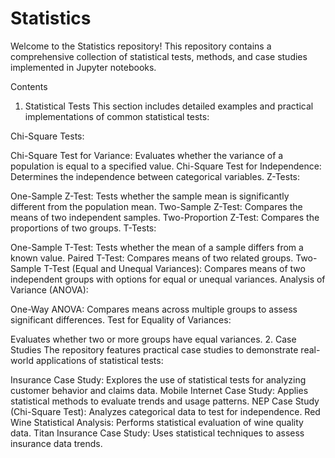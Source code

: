 # Statistics
Welcome to the Statistics repository! This repository contains a comprehensive collection of statistical tests, methods, and case studies implemented in Jupyter notebooks.

Contents
1. Statistical Tests
This section includes detailed examples and practical implementations of common statistical tests:

Chi-Square Tests:

Chi-Square Test for Variance: Evaluates whether the variance of a population is equal to a specified value.
Chi-Square Test for Independence: Determines the independence between categorical variables.
Z-Tests:

One-Sample Z-Test: Tests whether the sample mean is significantly different from the population mean.
Two-Sample Z-Test: Compares the means of two independent samples.
Two-Proportion Z-Test: Compares the proportions of two groups.
T-Tests:

One-Sample T-Test: Tests whether the mean of a sample differs from a known value.
Paired T-Test: Compares means of two related groups.
Two-Sample T-Test (Equal and Unequal Variances): Compares means of two independent groups with options for equal or unequal variances.
Analysis of Variance (ANOVA):

One-Way ANOVA: Compares means across multiple groups to assess significant differences.
Test for Equality of Variances:

Evaluates whether two or more groups have equal variances.
2. Case Studies
The repository features practical case studies to demonstrate real-world applications of statistical tests:

Insurance Case Study:
Explores the use of statistical tests for analyzing customer behavior and claims data.
Mobile Internet Case Study:
Applies statistical methods to evaluate trends and usage patterns.
NEP Case Study (Chi-Square Test):
Analyzes categorical data to test for independence.
Red Wine Statistical Analysis:
Performs statistical evaluation of wine quality data.
Titan Insurance Case Study:
Uses statistical techniques to assess insurance data trends.
